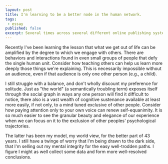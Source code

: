```yaml
---
layout: post
title: I'm learning to be a better node in the human network.
tags:
 - essay
published: false
excerpt: Several times across several different online publishing systems and over 15 years, nevermind paper journals, I've lamented about the delta between my actual and my preferred existential experience. I resisted for some time, and still sometimes do, becoming an active component of the human social web. 
---
```


Recently I've been learning the lesson that what we get out of life can be amplified by the degree to which we engage with others. There are behaviors and interactions found in even small groups of people that defy the single human unit. Consider how teaching others can help us learn more deeply those things we're explaining. This is necessarily impossible without an audience, even if that audience is only one other person (e.g., a child).

I still struggle with a balance, and don't wholly discount my preference for solitude. Just as "the world" (a semantically troubling term) exposes itself through the social graph in ways any one person will find it difficult to notice, there also is a vast wealth of cognitive sustenance available at least more easily, if not only, to a mind tuned exclusive of other people. Consider how paying attention only to your own voice can renew self-equanimity. It is so much easier to see the granular beauty and elegance of our experience when we can focus on it to the exclusion of other peoples' psychological trajectories.

The latter has been my model, my world view, for the better part of 43 years. I still have a twinge of worry that I'm being drawn to the dark side, that I'm selling out my mental integrity for the easy well-trodden paths. I figure I might as well collect some data and form more well-resolved conclusions.
